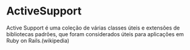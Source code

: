 # ActiveSupport

Active Support é uma coleção de várias classes úteis e extensões de bibliotecas padrões, que foram considerados úteis para aplicações em Ruby on Rails.(wikipedia)